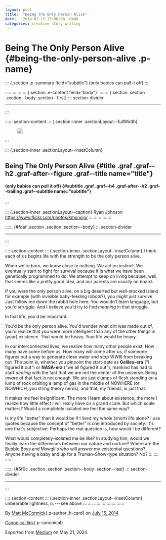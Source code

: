 ```yaml
---
layout: post
title:  "Being The Only Person Alive"
date:   2014-07-15 23:08:00 -0400
categories: creative story writing
---
```

<div>

# Being The Only Person Alive {#being-the-only-person-alive .p-name}

</div>

::: {.section .p-summary field="subtitle"}
(only babies can pull it off)
:::

::::::::::::::::: {.section .e-content field="body"}
:::::::: {.section .section .section--body .section--first}
::: section-divider

------------------------------------------------------------------------
:::

:::::: section-content
::: {.section-inner .sectionLayout--fullWidth}
<figure class="graf graf--figure graf--layoutFillWidth graf--leading">
<img
src="https://cdn-images-1.medium.com/max/2560/1*xdsjUvDw8Z36KW3H4a2NZA.jpeg"
class="graf-image" data-image-id="1*xdsjUvDw8Z36KW3H4a2NZA.jpeg"
data-width="2048" data-height="1365" />
</figure>
:::

::: {.section-inner .sectionLayout--insetColumn}
## Being The Only Person Alive {#title .graf .graf--h2 .graf-after--figure .graf--title name="title"}

#### (only babies can pull it off) {#subtitle .graf .graf--h4 .graf-after--h2 .graf--trailing .graf--subtitle name="subtitle"}
:::

::: {.section-inner .sectionLayout--caption}
Ryan Johnson https://www.flickr.com/photos/kmonojo/
:::
::::::
::::::::

:::::: {#fdaf .section .section .section--body}
::: section-divider

------------------------------------------------------------------------
:::

:::: section-content
::: {.section-inner .sectionLayout--insetColumn}
I think each of us begins life with the strength to be the only person
alive.

When we're born, we know close to nothing. We act on instinct. We
eventually start to fight for survival because it is what we have been
genetically programmed to do. We attempt to keep on living because,
well, that seems like a pretty good idea, and our parents are usually on
board.

If you were the only person alive, on a big deserted but well-stocked
island for example (with invisible baby-feeding robots?), you *might*
just survive. Just follow me down the rabbit hole here. You wouldn't
learn language, but you'd *struggle.* And I believe you'd try to find
*meaning* in that struggle.

In that life, you'd be important.

You'd be the only person alive. You'd wonder what dirt was made out of,
you'd realize that you were more intelligent than any of the other
things in (your) existence. That would be heavy. Your life would be
heavy.

In our interconnected lives, we realize how many other people exist. How
many have come before us. How many will come after us, if someone
figures out a way to generate clean water and stop WWIII from breaking
out. The point is, whether you pinpoint the start-date as
**Galileo-era** ("I figured it out") or **NASA-era** ("we all figured it
out"), mankind has had to start *dealing* with the fact that we are not
the center of the universe. Being *aware* of that fact is not enough. We
are just clumps of flesh standing on a lump of rock orbiting a lamp of
gas in the middle of NOWHERE (or NOWHICH, you string theory nerds), and
that, my friends, is just that.

It makes me feel insignificant. The more I learn about existence, the
more I realize how little effect I will really have on a grand scale.
But which scale matters? Would a completely isolated me feel the same
way?

Is my life "better" than it would be if I lived my whole (short) life
alone? I use quotes because the concept of "better" is one introduced by
society. It's one that's subjective. Perhaps the real question is, how
would I be different?

What would completely-isolated me be like? In studying him, would we
finally learn the differences between our nature and nurture? Where are
the Bubble Boys and Mowgli's who will answer my existential questions?
Anyone having a baby and up for a Truman-Show-type situation? No?
:::
::::
::::::

:::::: {#5f0c .section .section .section--body .section--last}
::: section-divider

------------------------------------------------------------------------
:::

:::: section-content
::: {.section-inner .sectionLayout--insetColumn}
unbearable lightness, n. --- see above
:::
::::
::::::
:::::::::::::::::

By [Matt McCormick](https://medium.com/@mattcmccormick){.p-author
.h-card} on [July 15, 2014](https://medium.com/p/44a5788f2f4a).

[Canonical
link](https://medium.com/@mattcmccormick/being-the-only-person-alive-44a5788f2f4a){.p-canonical}

Exported from [Medium](https://medium.com) on May 21, 2024.
